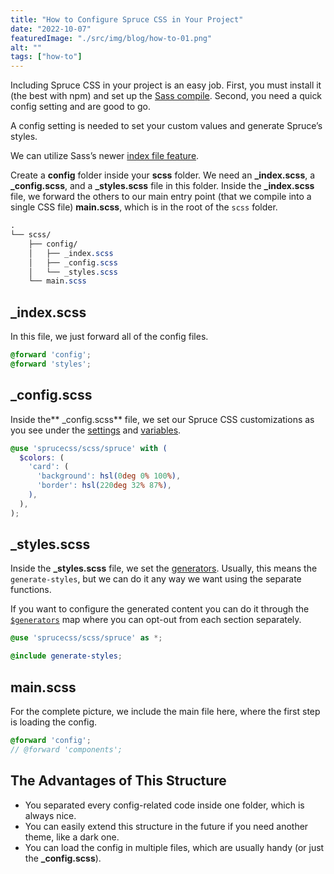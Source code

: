 ```yaml
---
title: "How to Configure Spruce CSS in Your Project"
date: "2022-10-07"
featuredImage: "./src/img/blog/how-to-01.png"
alt: ""
tags: ["how-to"]
---
```


<p class="lead">Including Spruce CSS in your project is an easy job. First, you must install it (the best with npm) and set up the <a href="https://sprucecss.com/blog/the-simplest-sass-compile-setup">Sass compile</a>. Second, you need a quick config setting and are good to go.</p>

A config setting is needed to set your custom values and generate Spruce’s styles.

We can utilize Sass’s newer [index file feature](https://sass-lang.com/documentation/at-rules/use#index-files).

Create a **config** folder inside your **scss** folder. We need an **_index.scss**, a **_config.scss**, and a **_styles.scss** file in this folder. Inside the **_index.scss** file, we forward the others to our main entry point (that we compile into a single CSS file) **main.scss**, which is in the root of the `scss` folder.

```scss
.
└── scss/
    ├── config/
    │   ├── _index.scss
    │   ├── _config.scss
    │   └── _styles.scss
    └── main.scss
```

## _index.scss

In this file, we just forward all of the config files.

```scss
@forward 'config';
@forward 'styles';
```

## _config.scss

Inside the** _config.scss** file, we set our Spruce CSS customizations as you see under the [settings](/docs/customization/settings) and [variables](/docs/sass/variables).

```scss
@use 'sprucecss/scss/spruce' with (
  $colors: (
    'card': (
      'background': hsl(0deg 0% 100%),
      'border': hsl(220deg 32% 87%),
    ),
  ),
);
```

## _styles.scss

Inside the **_styles.scss** file, we set the [generators](/docs/elements/generators). Usually, this means the `generate-styles`, but we can do it any way we want using the separate functions.

If you want to configure the generated content you can do it through the <code><a href="/docs/sass/variables/#generators">$generators</a></code> map where you can opt-out from each section separately.

```scss
@use 'sprucecss/scss/spruce' as *;

@include generate-styles;
```

## main.scss

For the complete picture, we include the main file here, where the first step is loading the config.

```scss
@forward 'config';
// @forward 'components';
```

## The Advantages of This Structure
- You separated every config-related code inside one folder, which is always nice.
- You can easily extend this structure in the future if you need another theme, like a dark one.
- You can load the config in multiple files, which are usually handy (or just the **_config.scss**).
